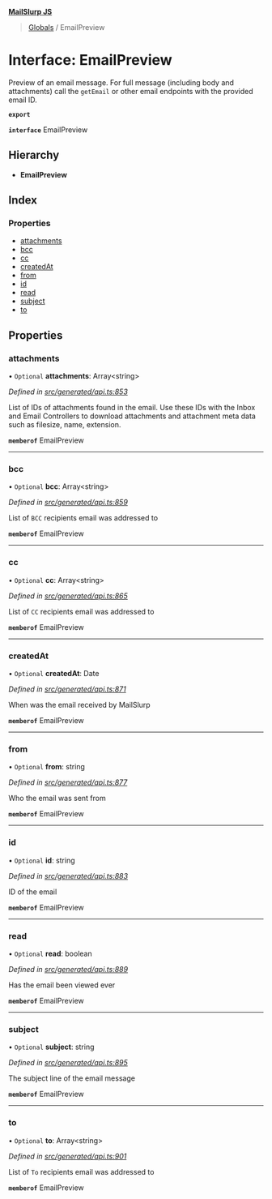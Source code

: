 **[MailSlurp JS](../README.md)**

> [Globals](../README.md) / EmailPreview

# Interface: EmailPreview

Preview of an email message. For full message (including body and attachments) call the `getEmail` or other email endpoints with the provided email ID.

**`export`** 

**`interface`** EmailPreview

## Hierarchy

* **EmailPreview**

## Index

### Properties

* [attachments](emailpreview.md#attachments)
* [bcc](emailpreview.md#bcc)
* [cc](emailpreview.md#cc)
* [createdAt](emailpreview.md#createdat)
* [from](emailpreview.md#from)
* [id](emailpreview.md#id)
* [read](emailpreview.md#read)
* [subject](emailpreview.md#subject)
* [to](emailpreview.md#to)

## Properties

### attachments

• `Optional` **attachments**: Array\<string>

*Defined in [src/generated/api.ts:853](https://github.com/mailslurp/mailslurp-client/blob/c6aef6d/src/generated/api.ts#L853)*

List of IDs of attachments found in the email. Use these IDs with the Inbox and Email Controllers to download attachments and attachment meta data such as filesize, name, extension.

**`memberof`** EmailPreview

___

### bcc

• `Optional` **bcc**: Array\<string>

*Defined in [src/generated/api.ts:859](https://github.com/mailslurp/mailslurp-client/blob/c6aef6d/src/generated/api.ts#L859)*

List of `BCC` recipients email was addressed to

**`memberof`** EmailPreview

___

### cc

• `Optional` **cc**: Array\<string>

*Defined in [src/generated/api.ts:865](https://github.com/mailslurp/mailslurp-client/blob/c6aef6d/src/generated/api.ts#L865)*

List of `CC` recipients email was addressed to

**`memberof`** EmailPreview

___

### createdAt

• `Optional` **createdAt**: Date

*Defined in [src/generated/api.ts:871](https://github.com/mailslurp/mailslurp-client/blob/c6aef6d/src/generated/api.ts#L871)*

When was the email received by MailSlurp

**`memberof`** EmailPreview

___

### from

• `Optional` **from**: string

*Defined in [src/generated/api.ts:877](https://github.com/mailslurp/mailslurp-client/blob/c6aef6d/src/generated/api.ts#L877)*

Who the email was sent from

**`memberof`** EmailPreview

___

### id

• `Optional` **id**: string

*Defined in [src/generated/api.ts:883](https://github.com/mailslurp/mailslurp-client/blob/c6aef6d/src/generated/api.ts#L883)*

ID of the email

**`memberof`** EmailPreview

___

### read

• `Optional` **read**: boolean

*Defined in [src/generated/api.ts:889](https://github.com/mailslurp/mailslurp-client/blob/c6aef6d/src/generated/api.ts#L889)*

Has the email been viewed ever

**`memberof`** EmailPreview

___

### subject

• `Optional` **subject**: string

*Defined in [src/generated/api.ts:895](https://github.com/mailslurp/mailslurp-client/blob/c6aef6d/src/generated/api.ts#L895)*

The subject line of the email message

**`memberof`** EmailPreview

___

### to

• `Optional` **to**: Array\<string>

*Defined in [src/generated/api.ts:901](https://github.com/mailslurp/mailslurp-client/blob/c6aef6d/src/generated/api.ts#L901)*

List of `To` recipients email was addressed to

**`memberof`** EmailPreview
